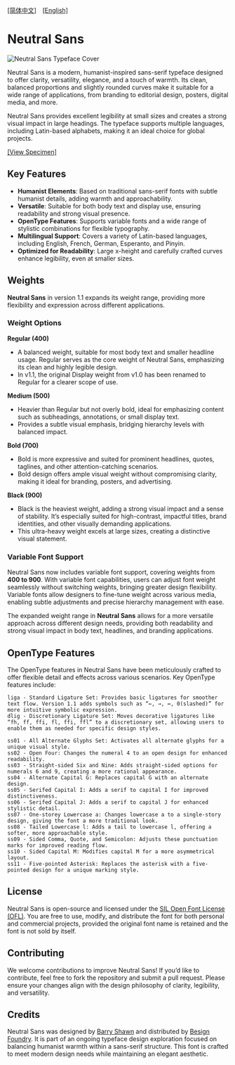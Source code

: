[[简体中文]](README-CN.md)　[[English]](README.md)

# Neutral Sans

![Neutral Sans Typeface Cover](image/cover.jpg)

Neutral Sans is a modern, humanist-inspired sans-serif typeface designed to offer clarity, versatility, elegance, and a touch of warmth. Its clean, balanced proportions and slightly rounded curves make it suitable for a wide range of applications, from branding to editorial design, posters, digital media, and more.

Neutral Sans provides excellent legibility at small sizes and creates a strong visual impact in large headings. The typeface supports multiple languages, including Latin-based alphabets, making it an ideal choice for global projects.

[[View Specimen]](Specimen/Neutral%20Sans%20v1.1%20Type%20Specimen.pdf)

## Key Features

- **Humanist Elements**: Based on traditional sans-serif fonts with subtle humanist details, adding warmth and approachability.
- **Versatile**: Suitable for both body text and display use, ensuring readability and strong visual presence.
- **OpenType Features**: Supports variable fonts and a wide range of stylistic combinations for flexible typography.
- **Multilingual Support**: Covers a variety of Latin-based languages, including English, French, German, Esperanto, and Pinyin.
- **Optimized for Readability**: Large x-height and carefully crafted curves enhance legibility, even at smaller sizes.

## Weights

**Neutral Sans** in version 1.1 expands its weight range, providing more flexibility and expression across different applications.

### Weight Options

**Regular (400)**  
   - A balanced weight, suitable for most body text and smaller headline usage. Regular serves as the core weight of Neutral Sans, emphasizing its clean and highly legible design.
   - In v1.1, the original Display weight from v1.0 has been renamed to Regular for a clearer scope of use.

**Medium (500)**  
   - Heavier than Regular but not overly bold, ideal for emphasizing content such as subheadings, annotations, or small display text.
   - Provides a subtle visual emphasis, bridging hierarchy levels with balanced impact.

**Bold (700)**  
   - Bold is more expressive and suited for prominent headlines, quotes, taglines, and other attention-catching scenarios.
   - Bold design offers ample visual weight without compromising clarity, making it ideal for branding, posters, and advertising.

**Black (900)**  
   - Black is the heaviest weight, adding a strong visual impact and a sense of stability. It’s especially suited for high-contrast, impactful titles, brand identities, and other visually demanding applications.
   - This ultra-heavy weight excels at large sizes, creating a distinctive visual statement.

### Variable Font Support

Neutral Sans now includes variable font support, covering weights from **400 to 900**. With variable font capabilities, users can adjust font weight seamlessly without switching weights, bringing greater design flexibility. Variable fonts allow designers to fine-tune weight across various media, enabling subtle adjustments and precise hierarchy management with ease.

The expanded weight range in **Neutral Sans** allows for a more versatile approach across different design needs, providing both readability and strong visual impact in body text, headlines, and branding applications.

## OpenType Features

The OpenType features in Neutral Sans have been meticulously crafted to offer flexible detail and effects across various scenarios. Key OpenType features include:

```
liga - Standard Ligature Set: Provides basic ligatures for smoother text flow. Version 1.1 adds symbols such as “←, →, ↔, 0(slashed)” for more intuitive symbolic expression.
dlig - Discretionary Ligature Set: Moves decorative ligatures like “fh, ff, ffi, fl, ffi, ffl” to a discretionary set, allowing users to enable them as needed for specific design styles.

ss01 - All Alternate Glyphs Set: Activates all alternate glyphs for a unique visual style.
ss02 - Open Four: Changes the numeral 4 to an open design for enhanced readability.
ss03 - Straight-sided Six and Nine: Adds straight-sided options for numerals 6 and 9, creating a more rational appearance.
ss04 - Alternate Capital G: Replaces capital G with an alternate design.
ss05 - Serifed Capital I: Adds a serif to capital I for improved distinctiveness.
ss06 - Serifed Capital J: Adds a serif to capital J for enhanced stylistic detail.
ss07 - One-storey Lowercase a: Changes lowercase a to a single-story design, giving the font a more traditional look.
ss08 - Tailed Lowercase l: Adds a tail to lowercase l, offering a softer, more approachable style.
ss09 - Sided Comma, Quote, and Semicolon: Adjusts these punctuation marks for improved reading flow.
ss10 - Sided Capital M: Modifies capital M for a more asymmetrical layout.
ss11 - Five-pointed Asterisk: Replaces the asterisk with a five-pointed design for a unique marking style.
```

## License

Neutral Sans is open-source and licensed under the [SIL Open Font License (OFL)](https://scripts.sil.org/cms/scripts/page.php?site_id=nrsi&id=OFL). You are free to use, modify, and distribute the font for both personal and commercial projects, provided the original font name is retained and the font is not sold by itself.

## Contributing

We welcome contributions to improve Neutral Sans! If you’d like to contribute, feel free to fork the repository and submit a pull request. Please ensure your changes align with the design philosophy of clarity, legibility, and versatility.

## Credits

Neutral Sans was designed by [Barry Shawn](https://github.com/BarryShawnsz) and distributed by [Besign Foundry](https://github.com/BesignLab). It is part of an ongoing typeface design exploration focused on balancing humanist warmth within a sans-serif structure. This font is crafted to meet modern design needs while maintaining an elegant aesthetic.
